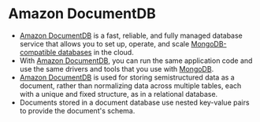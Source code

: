 # Amazon DocumentDB
- [Amazon DocumentDB](https://aws.amazon.com/documentdb/) is a fast, reliable, and fully managed database service that allows you to set up, operate, and scale [MongoDB-compatible databases](../../6_DatabaseServices/NoSQL-Databases/MongoDB/Readme.md) in the cloud. 
- With [Amazon DocumentDB](), you can run the same application code and use the same drivers and tools that you use with [MongoDB](../../6_DatabaseServices/NoSQL-Databases/MongoDB/Readme.md).
- [Amazon DocumentDB]() is used for storing semistructured data as a document, rather than normalizing data across multiple tables, each with a unique and fixed structure, as in a relational database. 
- Documents stored in a document database use nested key-value pairs to provide the document's schema.